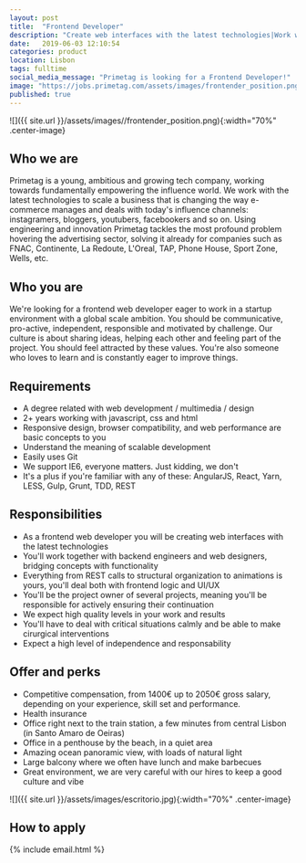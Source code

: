 ```yaml
---
layout: post
title:  "Frontend Developer"
description: "Create web interfaces with the latest technologies|Work with backend engineers and web designers, bridging concepts with functionality|From structural organization to animations, UI and UX|AngularJS, Yarn, LESS, Gulp, Grunt, Python"
date:   2019-06-03 12:10:54
categories: product
location: Lisbon
tags: fulltime
social_media_message: "Primetag is looking for a Frontend Developer!"
image: "https://jobs.primetag.com/assets/images/frontender_position.png"
published: true
---
```


![]({{ site.url }}/assets/images//frontender_position.png){:width="70%" .center-image}

## **Who we are** ##

Primetag is a young, ambitious and growing tech company, working towards fundamentally empowering the influence world. We work with the latest technologies to scale a business that is changing the way e-commerce manages and deals with today's influence channels: instagramers, bloggers, youtubers, facebookers and so on. Using engineering and innovation Primetag tackles the most profound problem hovering the advertising sector, solving it already for companies such as FNAC, Continente, La Redoute, L'Oreal, TAP, Phone House, Sport Zone, Wells, etc.

## **Who you are** ##

We're looking for a frontend web developer eager to work in a startup environment with a global scale ambition.
You should be communicative, pro-active, independent, responsible and motivated by challenge.
Our culture is about sharing ideas, helping each other and feeling part of the project. You should feel attracted by these values.
You're also someone who loves to learn and is constantly eager to improve things.

## **Requirements** ##

* A degree related with web development / multimedia / design
* 2+ years working with javascript, css and html
* Responsive design, browser compatibility, and web performance are basic concepts to you
* Understand the meaning of scalable development
* Easily uses Git
* We support IE6, everyone matters. Just kidding, we don't
* It's a plus if you're familiar with any of these: AngularJS, React, Yarn, LESS, Gulp, Grunt, TDD, REST


## **Responsibilities** ##

* As a frontend web developer you will be creating web interfaces with the latest technologies
* You'll work together with backend engineers and web designers, bridging concepts with functionality
* Everything from REST calls to structural organization to animations is yours, you'll deal both with frontend logic and UI/UX
* You'll be the project owner of several projects, meaning you'll be responsible for actively ensuring their continuation
* We expect high quality levels in your work and results
* You'll have to deal with critical situations calmly and be able to make cirurgical interventions
* Expect a high level of independence and responsability


## **Offer and perks** ##

* Competitive compensation, from 1400€ up to 2050€ gross salary, depending on your experience, skill set and performance.
* Health insurance
* Office right next to the train station, a few minutes from central Lisbon (in Santo Amaro de Oeiras)
* Office in a penthouse by the beach, in a quiet area
* Amazing ocean panoramic view, with loads of natural light
* Large balcony where we often have lunch and make barbecues
* Great environment, we are very careful with our hires to keep a good culture and vibe

![]({{ site.url }}/assets/images/escritorio.jpg){:width="70%" .center-image}

## **How to apply** ##

{% include email.html %} 

